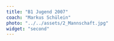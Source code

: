 ```yaml
---
title: "B1 Jugend 2007"
coach: "Markus Schülein"
photo: "../../assets/2_Mannschaft.jpg"
widget: "second"
---
```

